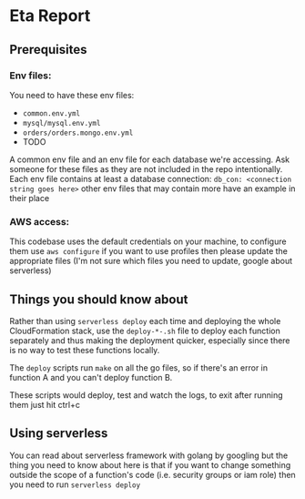 # Eta Report

## Prerequisites
### Env files:
You need to have these env files: 
- `common.env.yml`
- `mysql/mysql.env.yml`
- `orders/orders.mongo.env.yml`
- TODO

A common env file and an env file for each database we're accessing. Ask someone for these files as they are not included in the repo intentionally.
Each env file contains at least a database connection: `db_con: <connection string goes here>`
other env files that may contain more have an example in their place

### AWS access:
This codebase uses the default credentials on your machine, to configure them use `aws configure` if you want to use profiles then please update the appropriate files (I'm not sure which files you need to update, google about serverless)


## Things you should know about
Rather than using `serverless deploy` each time and deploying the whole CloudFormation stack, use the `deploy-*-.sh` file to deploy each function separately and thus making the deployment quicker, especially since there is no way to test these functions locally.

The `deploy` scripts run `make` on all the go files, so if there's an error in function A and you can't deploy function B.

These scripts would deploy, test and watch the logs, to exit after running them just hit ctrl+c  


## Using serverless
You can read about serverless framework with golang by googling but the thing you need to know about here is that if you want to change something outside the scope of a function's code (i.e. security groups or iam role) then you need to run `serverless deploy`